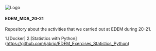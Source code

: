 ![Logo](https://n3m5z7t4.rocketcdn.me/wp-content/plugins/edem-shortcodes/public/img/logo-Edem.png)

#### EDEM_MDA_20-21
Repository about the activities that we carried out at EDEM during 20-21.

1.[Docker]
2.[Statistics with Python] (https://github.com/jabrio/EDEM_Exercises_Statistics_Python)
